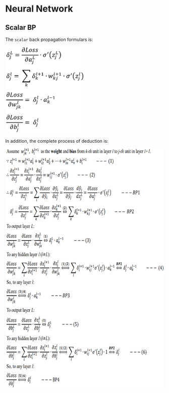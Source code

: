 # Neural Network


## Scalar BP

The `scalar` back propagation formulars is:

<img width='250' height='274' src="https://github.com/Kobeyond/Codes-for-Machine-Learning/blob/master/Neural%20Network/data/scalar_bp.png"/>

In addition, the complete process of deduction is:

<img width='700' height='761' src="https://github.com/Kobeyond/Codes-for-Machine-Learning/blob/master/Neural%20Network/data/scalar.png"/>

